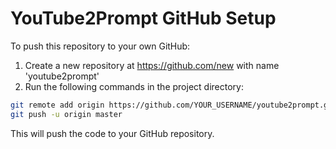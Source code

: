 # YouTube2Prompt GitHub Setup

To push this repository to your own GitHub:

1. Create a new repository at https://github.com/new with name 'youtube2prompt'
2. Run the following commands in the project directory:

```bash
git remote add origin https://github.com/YOUR_USERNAME/youtube2prompt.git
git push -u origin master
```

This will push the code to your GitHub repository.
